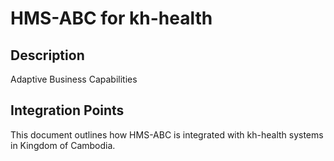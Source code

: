 # HMS-ABC for kh-health

## Description

Adaptive Business Capabilities

## Integration Points

This document outlines how HMS-ABC is integrated with kh-health systems in Kingdom of Cambodia.
